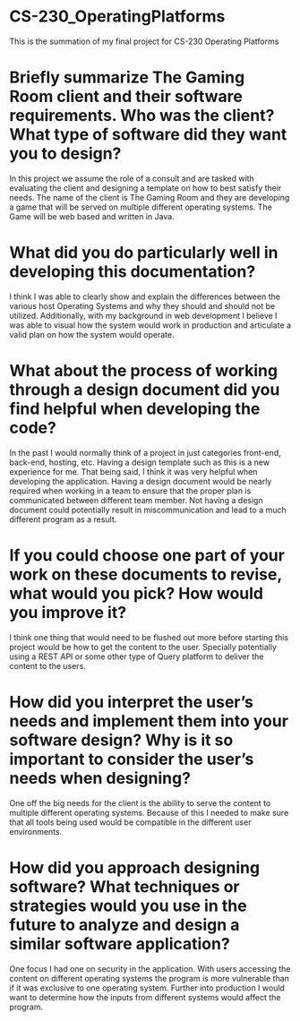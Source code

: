 # CS-230_OperatingPlatforms
This is the summation of my final project for CS-230 Operating Platforms


# Briefly summarize The Gaming Room client and their software requirements. Who was the client? What type of software did they want you to design?

In this project we assume the role of a consult and are tasked with evaluating the client and designing a template on how to best satisfy their needs.
The name of the client is The Gaming Room and they are developing a game that will be served on multiple different operating systems.
The Game will be web based and written in Java.



# What did you do particularly well in developing this documentation?

I think I was able to clearly show and explain the differences between the various host Operating Systems and why they should and should not be utilized.
Additionally, with my background in web development I believe I was able to visual how the system would work in production and articulate a valid plan on how the system would operate.



# What about the process of working through a design document did you find helpful when developing the code?

In the past I would normally think of a project in just categories front-end, back-end, hosting, etc.
Having a design template such as this is a new experience for me.
That being said, I think it was very helpful when developing the application.
Having a design document would be nearly required when working in a team to ensure that the proper plan is communicated between different team member.
Not having a design document could potentially result in miscommunication and lead to a much different program as a result.



# If you could choose one part of your work on these documents to revise, what would you pick? How would you improve it?

I think one thing that would need to be flushed out more before starting this project would be how to get the content to the user.
Specially potentially using a REST API or some other type of Query platform to deliver the content to the users.



# How did you interpret the user’s needs and implement them into your software design? Why is it so important to consider the user’s needs when designing?

One off the big needs for the client is the ability to serve the content to multiple different operating systems.
Because of this I needed to make sure that all tools being used would be compatible in the different user environments.



# How did you approach designing software? What techniques or strategies would you use in the future to analyze and design a similar software application?

One focus I had one on security in the application.
With users accessing the content on different operating systems the program is more vulnerable than if it was exclusive to one operating system.
Further into production I would want to determine how the inputs from different systems would affect the program.
